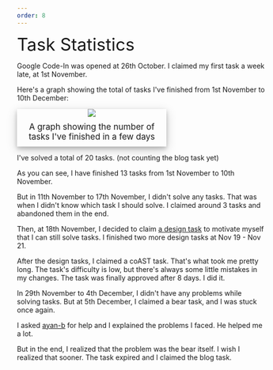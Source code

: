```yaml
---
order: 8
---
```


<div style="font-size: 35px">Task Statistics</div>

Google Code-In was opened at 26th October. I claimed my first task a week late, at 1st November.

Here's a graph showing the total of tasks I've finished from 1st November to 10th December:

<div style="width: 60%; box-shadow: 0 4px 8px 0 rgba(0, 0, 0, 0.2), 0 6px 20px 0 rgba(0, 0, 0, 0.19); text-align: center; display: inline-block">
<img src="../assets/png/task-graph1.png" style="max-width:100%"></img>
<div style="padding: 10px; font-size: 17px">
A graph showing the number of tasks I've finished in a few days
</div>
</div>

I've solved a total of 20 tasks. (not counting the blog task yet)

As you can see, I have finished 13 tasks from 1st November to 10th November.

But in 11th November to 17th November, I didn't solve any tasks.
That was when I didn't know which task I should solve. I claimed around 3 tasks and abandoned them in the end.

Then, at 18th November, I decided to claim <a href="/tasks/task-10">a design task</a> to motivate myself that I can still solve tasks.
I finished two more design tasks at Nov 19 - Nov 21.

After the design tasks, I claimed a coAST task. That's what took me pretty long. The task's difficulty is low, but there's always some little mistakes in my changes. The task was finally approved after 8 days. I did it.

In 29th November to 4th December, I didn't have any problems while solving tasks. But at 5th December, I claimed a bear task, and I was stuck once again.

I asked <a href="https://github.com/ayan-b/">ayan-b</a> for help and I explained the problems I faced. He helped me a lot.

But in the end, I realized that the problem was the bear itself. I wish I realized that sooner.
The task expired and I claimed the blog task.
